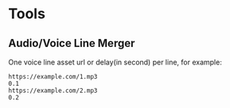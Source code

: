 # Tools

## Audio/Voice Line Merger

One voice line asset url or delay(in second) per line, for example:

```
https://example.com/1.mp3
0.1
https://example.com/2.mp3
0.2
```

<AudioMerger></AudioMerger>

<script setup>
import AudioMerger from '../components/AudioMerger.vue'
</script>
